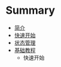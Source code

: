 # Summary

* [简介](README.md)
* [快速开始](kuai_su_kai_shi.md)
* [状态管理](zhuang_tai_guan_li.md)
* [基础教程](ji_chu_jiao_cheng.md)
   * 快速开始

